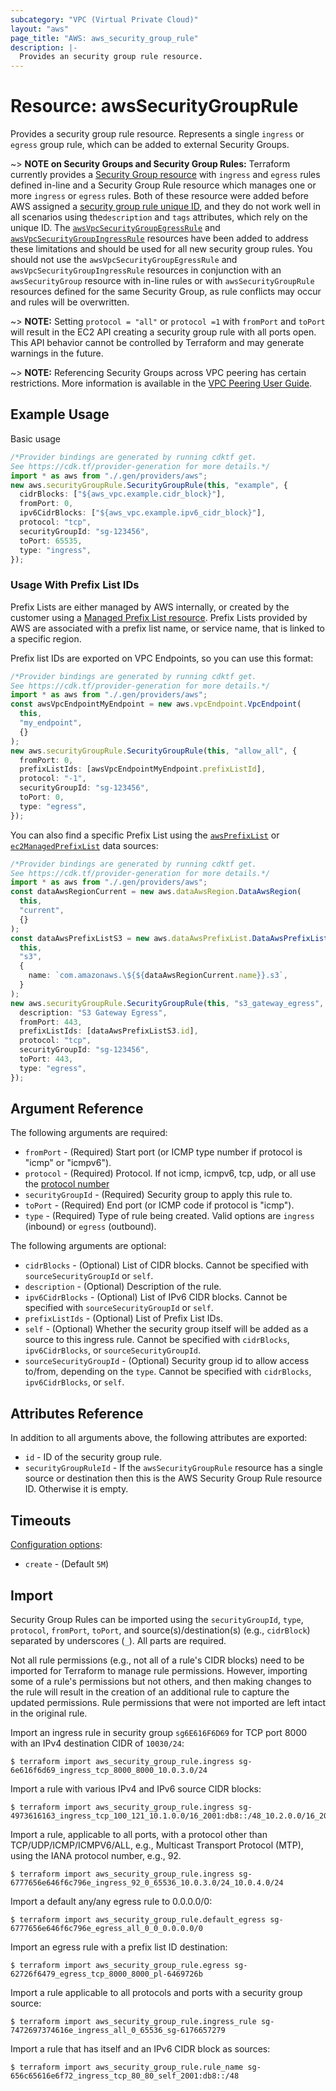 ```yaml
---
subcategory: "VPC (Virtual Private Cloud)"
layout: "aws"
page_title: "AWS: aws_security_group_rule"
description: |-
  Provides an security group rule resource.
---
```


# Resource: awsSecurityGroupRule

Provides a security group rule resource. Represents a single `ingress` or
`egress` group rule, which can be added to external Security Groups.

\~> **NOTE on Security Groups and Security Group Rules:** Terraform currently provides a [Security Group resource](security_group.html) with `ingress` and `egress` rules defined in-line and a Security Group Rule resource which manages one or more `ingress` or
`egress` rules. Both of these resource were added before AWS assigned a [security group rule unique ID](https://docs.aws.amazon.com/AWSEC2/latest/UserGuide/security-group-rules.html), and they do not work well in all scenarios using the`description` and `tags` attributes, which rely on the unique ID.
The [`awsVpcSecurityGroupEgressRule`](vpc_security_group_egress_rule.html) and [`awsVpcSecurityGroupIngressRule`](vpc_security_group_ingress_rule.html) resources have been added to address these limitations and should be used for all new security group rules.
You should not use the `awsVpcSecurityGroupEgressRule` and `awsVpcSecurityGroupIngressRule` resources in conjunction with an `awsSecurityGroup` resource with in-line rules or with `awsSecurityGroupRule` resources defined for the same Security Group, as rule conflicts may occur and rules will be overwritten.

\~> **NOTE:** Setting `protocol = "all"` or `protocol =1` with `fromPort` and `toPort` will result in the EC2 API creating a security group rule with all ports open. This API behavior cannot be controlled by Terraform and may generate warnings in the future.

\~> **NOTE:** Referencing Security Groups across VPC peering has certain restrictions. More information is available in the [VPC Peering User Guide](https://docs.aws.amazon.com/vpc/latest/peering/vpc-peering-security-groups.html).

## Example Usage

Basic usage

```typescript
/*Provider bindings are generated by running cdktf get.
See https://cdk.tf/provider-generation for more details.*/
import * as aws from "./.gen/providers/aws";
new aws.securityGroupRule.SecurityGroupRule(this, "example", {
  cidrBlocks: ["${aws_vpc.example.cidr_block}"],
  fromPort: 0,
  ipv6CidrBlocks: ["${aws_vpc.example.ipv6_cidr_block}"],
  protocol: "tcp",
  securityGroupId: "sg-123456",
  toPort: 65535,
  type: "ingress",
});

```

### Usage With Prefix List IDs

Prefix Lists are either managed by AWS internally, or created by the customer using a
[Managed Prefix List resource](ec2_managed_prefix_list.html). Prefix Lists provided by
AWS are associated with a prefix list name, or service name, that is linked to a specific region.

Prefix list IDs are exported on VPC Endpoints, so you can use this format:

```typescript
/*Provider bindings are generated by running cdktf get.
See https://cdk.tf/provider-generation for more details.*/
import * as aws from "./.gen/providers/aws";
const awsVpcEndpointMyEndpoint = new aws.vpcEndpoint.VpcEndpoint(
  this,
  "my_endpoint",
  {}
);
new aws.securityGroupRule.SecurityGroupRule(this, "allow_all", {
  fromPort: 0,
  prefixListIds: [awsVpcEndpointMyEndpoint.prefixListId],
  protocol: "-1",
  securityGroupId: "sg-123456",
  toPort: 0,
  type: "egress",
});

```

You can also find a specific Prefix List using the [`awsPrefixList`](/docs/providers/aws/d/prefix_list.html)
or [`ec2ManagedPrefixList`](/docs/providers/aws/d/ec2_managed_prefix_list.html) data sources:

```typescript
/*Provider bindings are generated by running cdktf get.
See https://cdk.tf/provider-generation for more details.*/
import * as aws from "./.gen/providers/aws";
const dataAwsRegionCurrent = new aws.dataAwsRegion.DataAwsRegion(
  this,
  "current",
  {}
);
const dataAwsPrefixListS3 = new aws.dataAwsPrefixList.DataAwsPrefixList(
  this,
  "s3",
  {
    name: `com.amazonaws.\${${dataAwsRegionCurrent.name}}.s3`,
  }
);
new aws.securityGroupRule.SecurityGroupRule(this, "s3_gateway_egress", {
  description: "S3 Gateway Egress",
  fromPort: 443,
  prefixListIds: [dataAwsPrefixListS3.id],
  protocol: "tcp",
  securityGroupId: "sg-123456",
  toPort: 443,
  type: "egress",
});

```

## Argument Reference

The following arguments are required:

* `fromPort` - (Required) Start port (or ICMP type number if protocol is "icmp" or "icmpv6").
* `protocol` - (Required) Protocol. If not icmp, icmpv6, tcp, udp, or all use the [protocol number](https://www.iana.org/assignments/protocol-numbers/protocol-numbers.xhtml)
* `securityGroupId` - (Required) Security group to apply this rule to.
* `toPort` - (Required) End port (or ICMP code if protocol is "icmp").
* `type` - (Required) Type of rule being created. Valid options are `ingress` (inbound)
  or `egress` (outbound).

The following arguments are optional:

* `cidrBlocks` - (Optional) List of CIDR blocks. Cannot be specified with `sourceSecurityGroupId` or `self`.
* `description` - (Optional) Description of the rule.
* `ipv6CidrBlocks` - (Optional) List of IPv6 CIDR blocks. Cannot be specified with `sourceSecurityGroupId` or `self`.
* `prefixListIds` - (Optional) List of Prefix List IDs.
* `self` - (Optional) Whether the security group itself will be added as a source to this ingress rule. Cannot be specified with `cidrBlocks`, `ipv6CidrBlocks`, or `sourceSecurityGroupId`.
* `sourceSecurityGroupId` - (Optional) Security group id to allow access to/from, depending on the `type`. Cannot be specified with `cidrBlocks`, `ipv6CidrBlocks`, or `self`.

## Attributes Reference

In addition to all arguments above, the following attributes are exported:

* `id` - ID of the security group rule.
* `securityGroupRuleId` - If the `awsSecurityGroupRule` resource has a single source or destination then this is the AWS Security Group Rule resource ID. Otherwise it is empty.

## Timeouts

[Configuration options](https://developer.hashicorp.com/terraform/language/resources/syntax#operation-timeouts):

* `create` - (Default `5M`)

## Import

Security Group Rules can be imported using the `securityGroupId`, `type`, `protocol`, `fromPort`, `toPort`, and source(s)/destination(s) (e.g., `cidrBlock`) separated by underscores (`_`). All parts are required.

Not all rule permissions (e.g., not all of a rule's CIDR blocks) need to be imported for Terraform to manage rule permissions. However, importing some of a rule's permissions but not others, and then making changes to the rule will result in the creation of an additional rule to capture the updated permissions. Rule permissions that were not imported are left intact in the original rule.

Import an ingress rule in security group `sg6E616F6D69` for TCP port 8000 with an IPv4 destination CIDR of `10030/24`:

```console
$ terraform import aws_security_group_rule.ingress sg-6e616f6d69_ingress_tcp_8000_8000_10.0.3.0/24
```

Import a rule with various IPv4 and IPv6 source CIDR blocks:

```console
$ terraform import aws_security_group_rule.ingress sg-4973616163_ingress_tcp_100_121_10.1.0.0/16_2001:db8::/48_10.2.0.0/16_2002:db8::/48
```

Import a rule, applicable to all ports, with a protocol other than TCP/UDP/ICMP/ICMPV6/ALL, e.g., Multicast Transport Protocol (MTP), using the IANA protocol number, e.g., 92.

```console
$ terraform import aws_security_group_rule.ingress sg-6777656e646f6c796e_ingress_92_0_65536_10.0.3.0/24_10.0.4.0/24
```

Import a default any/any egress rule to 0.0.0.0/0:

```console
$ terraform import aws_security_group_rule.default_egress sg-6777656e646f6c796e_egress_all_0_0_0.0.0.0/0
```

Import an egress rule with a prefix list ID destination:

```console
$ terraform import aws_security_group_rule.egress sg-62726f6479_egress_tcp_8000_8000_pl-6469726b
```

Import a rule applicable to all protocols and ports with a security group source:

```console
$ terraform import aws_security_group_rule.ingress_rule sg-7472697374616e_ingress_all_0_65536_sg-6176657279
```

Import a rule that has itself and an IPv6 CIDR block as sources:

```console
$ terraform import aws_security_group_rule.rule_name sg-656c65616e6f72_ingress_tcp_80_80_self_2001:db8::/48
```
